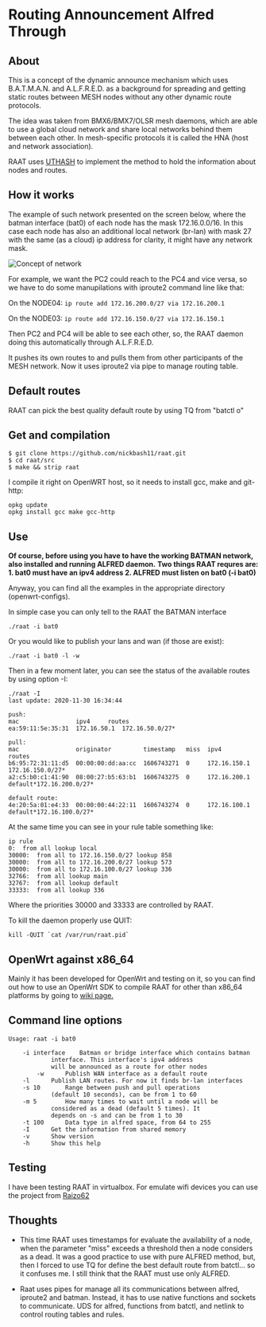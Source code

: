 # Routing Announcement Alfred Through

## About

This is a concept of the dynamic announce mechanism which uses B.A.T.M.A.N. and A.L.F.R.E.D. as a background for spreading and getting static routes between MESH nodes without any other dynamic route protocols.

The idea was taken from BMX6/BMX7/OLSR mesh daemons, which are able to use a global cloud network and share local networks behind them between each other. In mesh-specific protocols it is called the HNA (host and network association).

RAAT uses [UTHASH](https://troydhanson.github.io/uthash/) to implement the method to hold the information about nodes and routes.

## How it works

The example of such network presented on the screen below, where the batman interface (bat0) of each node has the mask 172.16.0.0/16. In this case each node has also an additional local network (br-lan) with mask 27 with the same (as a cloud) ip address for clarity, it might have any network mask.

![Concept of network](https://github.com/nickbash11/raat/blob/master/raat-network.png)


For example, we want the PC2 could reach to the PC4 and vice versa, so we have to do some manupilations with iproute2 command line like that:

On the NODE04:
```ip route add 172.16.200.0/27 via 172.16.200.1```

On the NODE03:
```ip route add 172.16.150.0/27 via 172.16.150.1```

Then PC2 and PC4 will be able to see each other, so, the RAAT daemon doing this automatically through A.L.F.R.E.D.

It pushes its own routes to and pulls them from other participants of the MESH network. Now it uses iproute2 via pipe to manage routing table.

## Default routes

RAAT can pick the best quality default route by using TQ from "batctl o"

## Get and compilation

```
$ git clone https://github.com/nickbash11/raat.git
$ cd raat/src
$ make && strip raat
```

I compile it right on OpenWRT host, so it needs to install gcc, make and git-http:

```
opkg update
opkg install gcc make gcc-http
```

## Use

**Of course, before using you have to have the working BATMAN network, also installed and running ALFRED daemon.**
**Two things RAAT requres are: 1. bat0 must have an ipv4 address 2. ALFRED must listen on bat0 (-i bat0)**

Anyway, you can find all the examples in the appropriate directory (openwrt-configs).

In simple case you can only tell to the RAAT the BATMAN interface

```
./raat -i bat0
```

Or you would like to publish your lans and wan (if those are exist):

```
./raat -i bat0 -l -w
```

Then in a few moment later, you can see the status of the available routes by using option -I:

```
./raat -I
last update: 2020-11-30 16:34:44

push:
mac                ipv4		routes
ea:59:11:5e:35:31  172.16.50.1	172.16.50.0/27*

pull:
mac                originator         timestamp   miss  ipv4		routes
b6:95:72:31:11:d5  00:00:00:dd:aa:cc  1606743271  0     172.16.150.1	172.16.150.0/27*
a2:c5:b0:c1:41:90  08:00:27:b5:63:b1  1606743275  0     172.16.200.1	default*172.16.200.0/27*

default route:
4e:20:5a:01:e4:33  00:00:00:44:22:11  1606743274  0     172.16.100.1	default*172.16.100.0/27*

```

At the same time you can see in your rule table something like:

```
ip rule
0:	from all lookup local 
30000:	from all to 172.16.150.0/27 lookup 858
30000:	from all to 172.16.200.0/27 lookup 573
30000:	from all to 172.16.100.0/27 lookup 336
32766:	from all lookup main
32767:	from all lookup default
33333:	from all lookup 336
```

Where the priorities 30000 and 33333 are controlled by RAAT.

To kill the daemon properly use QUIT:

```
kill -QUIT `cat /var/run/raat.pid`
```

## OpenWrt against x86_64

Mainly it has been developed for OpenWrt and testing on it, so you can find out how to use an OpenWrt SDK to compile RAAT for other than x86_64 platforms by going to [wiki page.](https://github.com/nickbash11/raat/wiki/RAAT-for-OpenWRT)

## Command line options

```
Usage: raat -i bat0

	-i interface	Batman or bridge interface which contains batman
			interface. This interface's ipv4 address
			will be announced as a route for other nodes
        -w		Publish WAN interface as a default route
	-l		Publish LAN routes. For now it finds br-lan interfaces
	-s 10		Range between push and pull operations
			(default 10 seconds), can be from 1 to 60
	-m 5		How many times to wait until a node will be
			considered as a dead (default 5 times). It
			depends on -s and can be from 1 to 30
	-t 100		Data type in alfred space, from 64 to 255
	-I		Get the information from shared memory
	-v		Show version
	-h		Show this help
```

## Testing

I have been testing RAAT in virtualbox. For emulate wifi devices you can use the project from [Raizo62](https://github.com/Raizo62/vwifi)

## Thoughts

* This time RAAT uses timestamps for evaluate the availability of a node, when the parameter "miss" exceeds a threshold then a node considers as a dead. It was a good practice to use with pure ALFRED method, but, then I forced to use TQ for define the best default route from batctl... so it confuses me. I still think that the RAAT must use only ALFRED.

* Raat uses pipes for manage all its communications between alfred, iproute2 and batman. Instead, it has to use native functions and sockets to communicate. UDS for alfred, functions from batctl, and netlink to control routing tables and rules.

